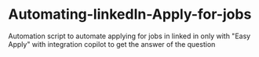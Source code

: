 # Automating-linkedIn-Apply-for-jobs
Automation script to automate applying for jobs in linked in only with "Easy Apply" with integration copilot to get the answer of the question
